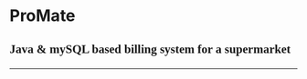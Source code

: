 # <p > <h1 >ProMate</h1></p>  
<b><h2 style ="font-family:Lucida Calligraphy">Java & mySQL based billing system for a supermarket</i><b>
</br>
<hr style="color:red">



